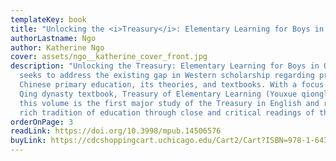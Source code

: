 ```yaml
---
templateKey: book
title: "Unlocking the <i>Treasury</i>: Elementary Learning for Boys in Qing China"
authorLastname: Ngo
author: Katherine Ngo
cover: assets/ngo__katherine_cover_front.jpg
description: "Unlocking the Treasury: Elementary Learning for Boys in Qing China
  seeks to address the existing gap in Western scholarship regarding pre-modern
  Chinese primary education, its theories, and textbooks. With a focus on the
  Qing dynasty textbook, Treasury of Elementary Learning (Youxue qionglin 幼學瓊林),
  this volume is the first major study of the Treasury in English and reveals a
  rich tradition of education through close and critical readings of the text."
orderOnPage: 3
readLink: https://doi.org/10.3998/mpub.14506576
buyLink: https://cdcshoppingcart.uchicago.edu/Cart2/Cart?ISBN=978-1-64315-074-1&PRESS=lever
---
```

